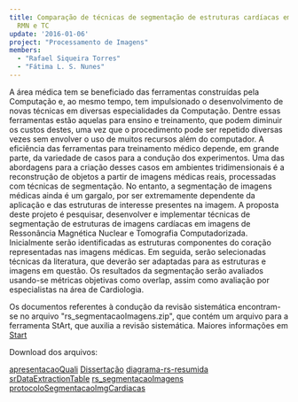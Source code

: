 ```yaml
---
title: Comparação de técnicas de segmentação de estruturas cardíacas em imagens de
  RMN e TC
update: '2016-01-06'
project: "Processamento de Imagens"
members:
  - "Rafael Siqueira Torres"
  - "Fátima L. S. Nunes"
---
```

A área médica tem se beneficiado das ferramentas construídas pela Computação e, ao mesmo tempo, tem impulsionado o desenvolvimento de novas técnicas em diversas especialidades da Computação. Dentre essas ferramentas estão aquelas para ensino e treinamento, que podem diminuir os custos destes, uma vez que o procedimento pode ser repetido diversas vezes sem envolver o uso de muitos recursos além do computador. A eficiência das ferramentas para treinamento médico depende, em grande parte, da variedade de casos para a condução dos experimentos. Uma das abordagens para a criação desses casos em ambientes tridimensionais é a reconstrução de objetos a partir de imagens médicas reais, processadas com técnicas de segmentação. No entanto, a segmentação de imagens médicas ainda é um gargalo, por ser extremamente dependente da aplicação e das estruturas de interesse presentes na imagem. A proposta deste projeto é pesquisar, desenvolver e implementar técnicas de segmentação de estruturas de imagens cardíacas em imagens de Ressonância Magnética Nuclear e Tomografia Computadorizada. Inicialmente serão identificadas as estruturas componentes do coração representadas nas imagens médicas. Em seguida, serão selecionadas técnicas da literatura, que deverão ser adaptadas para as estruturas e imagens em questão. Os resultados da segmentação serão avaliados usando-se métricas objetivas como overlap, assim como avaliação por especialistas na área de Cardiologia.

Os documentos referentes à condução da revisão sistemática encontram-se no arquivo "rs_segmentacaoImagens.zip", que contém um arquivo para a ferramenta StArt, que auxilia a revisão sistemática. Maiores informações em <a href="http://lapes.dc.ufscar.br/tools/start_tool">Start</a>


Download dos arquivos:

<a href="{{ 'files/researches/apresentacaoQuali3.pdf' | absolute_url }}" class="btn btn-outline-primary">apresentacaoQuali</a>
<a href="http://www.teses.usp.br/teses/disponiveis/100/100131/tde-17112017-121645/pt-br.php" class="btn btn-outline-primary">Dissertação</a>
<a href="{{ 'files/researches/diagrama-rs-resumida.pdf' | absolute_url }}" class="btn btn-outline-primary">diagrama-rs-resumida</a>
<a href="{{ 'files/researches/srDataExtractionTable.pdf' | absolute_url }}" class="btn btn-outline-primary">srDataExtractionTable</a>
<a href="{{ 'files/researches/rs_segmentacaoImagens.zipf' | absolute_url }}" class="btn btn-outline-primary">rs_segmentacaoImagens</a>
<a href="{{ 'files/researches/protocoloSegmentacaoImgCardiacas.odt' | absolute_url }}" class="btn btn-outline-primary">protocoloSegmentacaoImgCardiacas</a>
